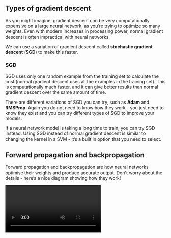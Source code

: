 ## Types of gradient descent

As you might imagine, gradient descent can be very computationally expensive on a large neural network, as you’re trying to optimize so many weights. Even with modern increases in processing power, normal gradient descent is often impractical with neural networks.

We can use a variation of gradient descent called __stochastic gradient descent__ (__SGD__) to make this faster.

### SGD

SGD uses only one random example from the training set to calculate the cost (normal gradient descent uses all the examples in the training set). This is computationally much faster, and it can give better results than normal gradient descent over the same amount of time.

There are different variations of SGD you can try, such as __Adam__ and __RMSProp__. Again you do not need to know how they work - you just need to know they exist and you can try different types of SGD to improve your models.

If a neural network model is taking a long time to train, you can try SGD instead. Using SGD instead of normal gradient descent is similar to changing the kernel in a SVM - it’s a built in option that you need to select.


## Forward propagation and backpropagation

Forward propagation and backpropagation are how neural networks optimise their weights and produce accurate output. Don't worry about the details - here’s a nice diagram showing how they work!

![Neutral Networks BP FP](../media/Neutral_Networks_BP_FP.mp4)
